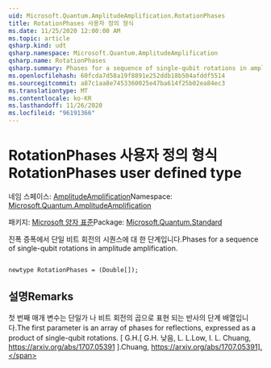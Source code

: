 ```yaml
---
uid: Microsoft.Quantum.AmplitudeAmplification.RotationPhases
title: RotationPhases 사용자 정의 형식
ms.date: 11/25/2020 12:00:00 AM
ms.topic: article
qsharp.kind: udt
qsharp.namespace: Microsoft.Quantum.AmplitudeAmplification
qsharp.name: RotationPhases
qsharp.summary: Phases for a sequence of single-qubit rotations in amplitude amplification.
ms.openlocfilehash: 60fcda7d58a19f8891e252ddb18b504afddf5514
ms.sourcegitcommit: a87c1aa8e7453360025e47ba614f25b02ea84ec3
ms.translationtype: MT
ms.contentlocale: ko-KR
ms.lasthandoff: 11/26/2020
ms.locfileid: "96191366"
---
```

# <a name="rotationphases-user-defined-type"></a><span data-ttu-id="f0c2d-102">RotationPhases 사용자 정의 형식</span><span class="sxs-lookup"><span data-stu-id="f0c2d-102">RotationPhases user defined type</span></span>

<span data-ttu-id="f0c2d-103">네임 스페이스: [AmplitudeAmplification](xref:Microsoft.Quantum.AmplitudeAmplification)</span><span class="sxs-lookup"><span data-stu-id="f0c2d-103">Namespace: [Microsoft.Quantum.AmplitudeAmplification](xref:Microsoft.Quantum.AmplitudeAmplification)</span></span>

<span data-ttu-id="f0c2d-104">패키지: [Microsoft 양자 표준](https://nuget.org/packages/Microsoft.Quantum.Standard)</span><span class="sxs-lookup"><span data-stu-id="f0c2d-104">Package: [Microsoft.Quantum.Standard](https://nuget.org/packages/Microsoft.Quantum.Standard)</span></span>


<span data-ttu-id="f0c2d-105">진폭 증폭에서 단일 비트 회전의 시퀀스에 대 한 단계입니다.</span><span class="sxs-lookup"><span data-stu-id="f0c2d-105">Phases for a sequence of single-qubit rotations in amplitude amplification.</span></span>

```qsharp

newtype RotationPhases = (Double[]);
```



## <a name="remarks"></a><span data-ttu-id="f0c2d-106">설명</span><span class="sxs-lookup"><span data-stu-id="f0c2d-106">Remarks</span></span>

<span data-ttu-id="f0c2d-107">첫 번째 매개 변수는 단일가 나 비트 회전의 곱으로 표현 되는 반사의 단계 배열입니다.</span><span class="sxs-lookup"><span data-stu-id="f0c2d-107">The first parameter is an array of phases for reflections, expressed as a product of single-qubit rotations.</span></span>
<span data-ttu-id="f0c2d-108">[ G.H.</span><span class="sxs-lookup"><span data-stu-id="f0c2d-108">[ G.H.</span></span> <span data-ttu-id="f0c2d-109">낮음, L. L.</span><span class="sxs-lookup"><span data-stu-id="f0c2d-109">Low, I. L.</span></span> <span data-ttu-id="f0c2d-110">Chuang, https://arxiv.org/abs/1707.05391 ].</span><span class="sxs-lookup"><span data-stu-id="f0c2d-110">Chuang, https://arxiv.org/abs/1707.05391].</span></span>